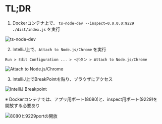 <!-- 
title: IntelliJ + TypeScript + Docker で Remote Debug (Break Point)
date: 2019-12-28T00:00:00+09:00
draft: false
description: description
image: 
icon: 😎
-->

# TL;DR
1. Dockerコンテナ上で、 `ts-node-dev --inspect=0.0.0.0:9229 ./dist/index.js` を実行

![ts-node-dev](https://qiita-image-store.s3.ap-northeast-1.amazonaws.com/0/143813/0a9047b3-d803-be98-cf88-3de5d1ac9150.png)

2. IntelliJ上で、`Attach to Node.js/Chrome` を実行

`Run > Edit Configuration ... > +ボタン > Attach to Node.js/Chrome`

![Attach to Node.js/Chrome](https://qiita-image-store.s3.ap-northeast-1.amazonaws.com/0/143813/3d2d1df6-be89-482d-798e-cb1c71e83980.png)

3. IntelliJ上でBreakPointを貼り、ブラウザにアクセス

![IntelliJ Breakpoint](https://qiita-image-store.s3.ap-northeast-1.amazonaws.com/0/143813/c5774937-4e1c-8435-141c-7cca9a44f4ea.png)

※ Dockerコンテナでは、アプリ用ポート(8080)と、inspect用ポート(9229)を開放する必要あり

![8080と9229portの開放](https://qiita-image-store.s3.ap-northeast-1.amazonaws.com/0/143813/d663482a-6d9e-0e3a-695d-11e6fc1fb1c3.png)
